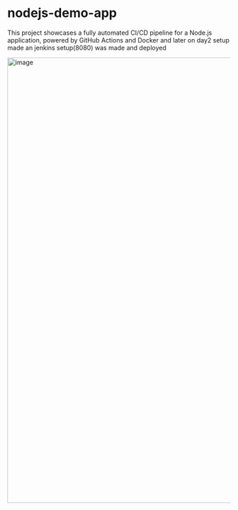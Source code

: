 # nodejs-demo-app
This project showcases a fully automated CI/CD pipeline for a  Node.js application, powered by GitHub Actions and Docker and later on day2 setup made an jenkins setup(8080) was made and deployed

<img width="1852" height="1006" alt="image" src="https://github.com/user-attachments/assets/f629a9f1-cceb-4317-8a1c-9812cbf35e9c" />


